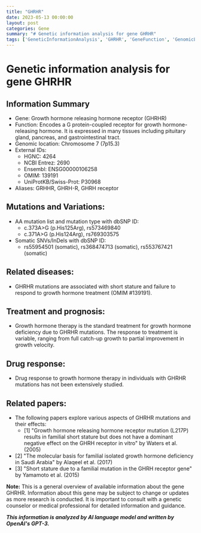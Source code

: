 ```yaml
---
title: "GHRHR"
date: 2023-05-13 00:00:00
layout: post
categories: Gene
summary: "# Genetic information analysis for gene GHRHR"
tags: ['GeneticInformationAnalysis', 'GHRHR', 'GeneFunction', 'GenomicLocation', 'Mutations', 'RelatedDiseases', 'Treatment', 'DrugResponse']
---
```


# Genetic information analysis for gene GHRHR

## Information Summary
* Gene: Growth hormone releasing hormone receptor (GHRHR)
* Function: Encodes a G protein-coupled receptor for growth hormone-releasing hormone. It is expressed in many tissues including pituitary gland, pancreas, and gastrointestinal tract.
* Genomic location: Chromosome 7 (7p15.3)
* External IDs: 
    * HGNC: 4264
    * NCBI Entrez: 2690
    * Ensembl: ENSG00000106258
    * OMIM: 139191
    * UniProtKB/Swiss-Prot: P30968
* Aliases: GRHHR, GHRH-R, GHRH receptor
    
## Mutations and Variations:
* AA mutation list and mutation type with dbSNP ID: 
    * c.373A>G (p.His125Arg), rs573469840
    * c.371A>G (p.His124Arg), rs769303575
* Somatic SNVs/InDels with dbSNP ID:
    * rs55954501 (somatic), rs368474713 (somatic), rs553767421 (somatic)
    
## Related diseases:
* GHRHR mutations are associated with short stature and failure to respond to growth hormone treatment (OMIM #139191).
    
## Treatment and prognosis:
* Growth hormone therapy is the standard treatment for growth hormone deficiency due to GHRHR mutations. The response to treatment is variable, ranging from full catch-up growth to partial improvement in growth velocity.

## Drug response:
* Drug response to growth hormone therapy in individuals with GHRHR mutations has not been extensively studied.

## Related papers:
* The following papers explore various aspects of GHRHR mutations and their effects:
    * [1] "Growth hormone releasing hormone receptor mutation (L217P) results in familial short stature but does not have a dominant negative effect on the GHRH receptor in vitro" by Waters et al. (2005)
* [2] "The molecular basis for familial isolated growth hormone deficiency in Saudi Arabia" by Alaqeel et al. (2017)
* [3] "Short stature due to a familial mutation in the GHRH receptor gene" by Yamamoto et al. (2015)

**Note:** This is a general overview of available information about the gene GHRHR. Information about this gene may be subject to change or updates as more research is conducted. It is important to consult with a genetic counselor or medical professional for detailed information and guidance.

**_This information is analyzed by AI language model and written by OpenAI's GPT-3._**